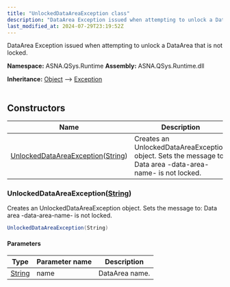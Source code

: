 ```yaml
---
title: "UnlockedDataAreaException class"
description: "DataArea Exception issued when attempting to unlock a DataArea that is not locked. "
last_modified_at: 2024-07-29T23:19:52Z
---
```


DataArea Exception issued when attempting to unlock a DataArea that is not locked.

**Namespace:** ASNA.QSys.Runtime
**Assembly:** ASNA.QSys.Runtime.dll

**Inheritance:** [Object](https://docs.microsoft.com/en-us/dotnet/api/system.object) --> [Exception](https://docs.microsoft.com/en-us/dotnet/api/system.exception)
<br>
<br>

## Constructors

| Name | Description |
| --- | --- |
| [UnlockedDataAreaException](#unlockeddataareaexceptionstring)([String](https://docs.microsoft.com/en-us/dotnet/api/system.string)) | Creates an UnlockedDataAreaException object. Sets the message to: Data area -data-area-name- is not locked.

### UnlockedDataAreaException([String](https://docs.microsoft.com/en-us/dotnet/api/system.string))

Creates an UnlockedDataAreaException object. Sets the message to: Data area -data-area-name- is not locked.

```cs
UnlockedDataAreaException(String)
```

#### Parameters

| Type | Parameter name | Description
| --- | --- | ---
| [String](https://docs.microsoft.com/en-us/dotnet/api/system.string) | name | DataArea name.
